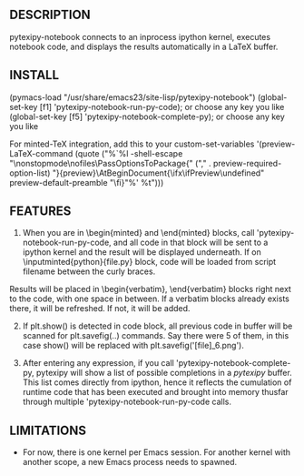 ## DESCRIPTION

pytexipy-notebook connects to an inprocess ipython kernel, executes
notebook code, and displays the results automatically in a LaTeX
buffer.

## INSTALL

(pymacs-load "/usr/share/emacs23/site-lisp/pytexipy-notebook")
(global-set-key [f1] 'pytexipy-notebook-run-py-code); or choose any key you like
(global-set-key [f5] 'pytexipy-notebook-complete-py); or choose any key you like

For minted-TeX integration, add this to your custom-set-variables
'(preview-LaTeX-command (quote ("%`%l -shell-escape \"\\nonstopmode\\nofiles\\PassOptionsToPackage{"
("," . preview-required-option-list) "}{preview}\\AtBeginDocument{\\ifx\\ifPreview\\undefined"
 preview-default-preamble "\\fi}\"%' %t")))

## FEATURES

1) When you are in \begin{minted} and \end{minted} blocks,
call 'pytexipy-notebook-run-py-code, and all code in that block will
be sent to a ipython kernel and the result will be displayed
underneath. If on \inputminted{python}{file.py} block, code will be
loaded from script filename between the curly braces.

Results will be placed in \begin{verbatim}, \end{verbatim} blocks
right next to the code, with one space in between. If a verbatim blocks
already exists there, it will be refreshed. If not, it will be added.

2) If plt.show() is detected in code block, all previous code in
buffer will be scanned for plt.savefig(..) commands. Say there were 5
of them, in this case show() will be replaced with
plt.savefig('[file]_6.png').

3) After entering any expression, if you call
'pytexipy-notebook-complete-py, pytexipy will show a list of possible
completions in a *pytexipy* buffer. This list comes directly from
ipython, hence it reflects the cumulation of runtime code that has
been executed and brought into memory thusfar through multiple
'pytexipy-notebook-run-py-code calls.

## LIMITATIONS

* For now, there is one kernel per Emacs session. For another kernel
  with another scope, a new Emacs process needs to spawned.
